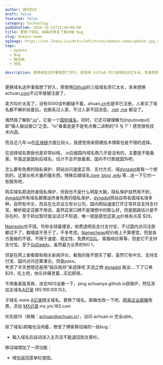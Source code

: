 ```yaml
---
author: 游钓四方
draft: false
featured: false
category: technology
pubDatetime: 2018-10-21T15:44+08:00
title: 更换了域名、邮箱并修复了移动端 Bug
slug: domain-name
ogImage: https://cos.lhasa.icu/ArticlePictures/domain-name/update.jpg_81
tags:
  - Update
  - Bug
  - 移动端
  - 域名

description: 更换域名这件事我想了好久，原使用 Github 的三级域名但它太长，本来想换 achuan.com 不过早就被注册了...
---
```


更换域名这件事我想了好久，原使用[Github][1]的三级域名但它太长，本来想换achuan[.com][2]不过早就被注册了，

卖方叫价太高了，没有5000谈判都碰不着。ahuan[.cn][3]也是早已注册，人家买了域名都不解析挂着玩，也联系过人家，不过人家不回消息。[.net][4] [.me][5] 都没了。

偶然我了解到“[.io][6]”，它是一个[国别域名][7]，同时，它还可被理解为[inputoutput]即“输入输出接口”之意。“io”看着是是不是有点像二进制的“0 与 1”！感觉很有技术内涵，

而且近几年.io在[区块链][8]方面比较火，我感觉用来搭建技术博客也是不错的选择。  

在选择域名商我也是非常纠结，.io后缀国内域名商几乎是没有的，主要是不能备案，毕竟这是国别后域名，估计不会开放备案。国内不行那就国外吧，

怎么要有免费的隐私保护、网站访问速度正常、支付方式、域[dynadot][9]是我一个想到的，这家伙有大量的骚东西，特殊后缀域名[.love][10] [.blog][11] [.wiki][12] 等...说一下它的一些服务吧，

购买域名即送终身隐私保护，但我也不是什么明星大腕，隐私保护自然用不到，[dynadot][9]所有域名都赠送终身免费的隐私保护，[dynadot][9]网站自带各国域名很多种，自然有中文，而且在北京设立有分公司，国内网站速度打开正常并且支持支付宝，解析稳定这都不用说，虽然这家口碑不是理想中的那么好，但是跑路估计是不存在的，至于转出暂时我没试过不知道，唯一就是感觉这家[.io][6]价格有点高 $29。  

[Namesilo][13]也不错，号称全球最便宜，收费透明且支付支付宝，不过国内访问注册都过不了，翻墙就不至于了，不多考虑。[Namecheap][14]呢价格上不算便宜，但是各方面做的不错，不限于速度、稳定性、免费的[SSL][15]、客服响应等等、但是它不支持支付宝。至于[GoDaddy][16]，虽然最为业界的NO 1，

但是在网上查看那些相关新闻评论，看我的我不想买了都，虽然它有中文、支持支付宝、国内访问还算凑合。但是pass。  
考虑了半天想想还是用“挑兵挑将”来选择吧 天选之商 [dynadot][9] 胜出....下了订单$29，吃土吧，快乐并痛苦着...买后即用，

不用备案是真爽，进去NDS设置一下，ping achuanya.github.io获取IP，然后添加主域名[A记录][17] 185.199.109.153，

子域名 www [A记录][17]随主域名。更换了域名，邮箱也改一下吧，[网易企业邮箱][18]免费，添加 [MX记录][19] mx.ym.163.com 

优先级10（邮箱：<achuan@achuan.io>），访问 achuan.io 完全ojbk。  

除了域名\邮箱也没闲着，修改了博客移动端的一些bug：  

 * 输入域名后自动进入主页且不能退回到文章栏。  

移动端增加了一项功能：
 * 增加返回菜单栏按钮。

[1]: https://zh.wikipedia.org/wiki/GitHub
[2]: https://zh.wikipedia.org/wiki/.com
[3]: https://zh.wikipedia.org/wiki/.cn
[4]: https://zh.wikipedia.org/wiki/.net
[5]: https://zh.wikipedia.org/wiki/.me
[6]: https://zh.wikipedia.org/wiki/.io
[7]: https://zh.wikipedia.org/wiki/%E5%9C%8B%E5%AE%B6%E5%9C%B0%E5%8D%80%E4%BB%A3%E7%A2%BC
[8]: https://zh.wikipedia.org/wiki/%E5%8C%BA%E5%9D%97%E9%93%BE
[9]: https://en.wikipedia.org/wiki/Dynadot
[10]: https://www.dynadot.com/zh/domain/love.html
[11]: https://zh.wikipedia.org/wiki/.io
[12]: https://zh.wikipedia.org/wiki/.io
[13]: https://zh.wikipedia.org/wiki/.io
[14]: https://www.namecheap.com
[15]: https://zh.wikipedia.org/wiki/%E5%82%B3%E8%BC%B8%E5%B1%A4%E5%AE%89%E5%85%A8%E6%80%A7%E5%8D%94%E5%AE%9A
[16]: https://zh.wikipedia.org/wiki/GoDaddy
[17]: https://zh.wikipedia.org/wiki/%E5%9F%9F%E5%90%8D%E4%BC%BA%E6%9C%8D%E5%99%A8%E8%A8%98%E9%8C%84%E9%A1%9E%E5%9E%8B%E5%88%97%E8%A1%A8
[18]: https://ym.163.com
[19]: https://zh.wikipedia.org/wiki/MX%E8%AE%B0%E5%BD%95